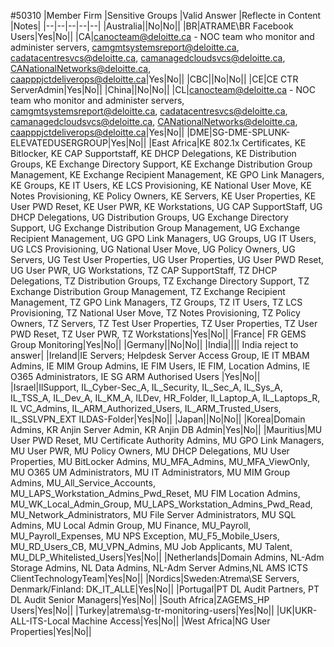 #50310
|Member Firm  |Sensitive Groups  |Valid Answer |Reflecte in Content |Notes|
|--|--|--|--|--| 
|Australia||No|No||
|BR|ATRAME\BR Facebook Users|Yes|No||
|CA|canocteam@deloitte.ca - NOC team who monitor and administer servers, camgmtsystemsreport@deloitte.ca, cadatacentresvcs@deloitte.ca, camanagedcloudsvcs@deloitte.ca, CANationalNetworks@deloitte.ca, caapppjctdeliverops@deloitte.ca|Yes|No||
|CBC||No|No||
|CE|CE CTR ServerAdmin|Yes|No||
|China||No|No||
|CL|canocteam@deloitte.ca - NOC team who monitor and administer servers, camgmtsystemsreport@deloitte.ca, cadatacentresvcs@deloitte.ca, camanagedcloudsvcs@deloitte.ca, CANationalNetworks@deloitte.ca, caapppjctdeliverops@deloitte.ca|Yes|No||
|DME|SG-DME-SPLUNK-ELEVATEDUSERGROUP|Yes|No||
|East Africa|KE 802.1x Certificates, KE Bitlocker, KE CAP Supportstaff, KE DHCP Delegations, KE Distribution Groups, KE Exchange Directory Support, KE Exchange Distribution Group Management, KE Exchange Recipient Management, KE GPO Link Managers, KE Groups, KE IT Users, KE LCS Provisioning, KE National User Move, KE Notes Provisioning, KE Policy Owners, KE Servers, KE User Properties, KE User PWD Reset, KE User PWR, KE Workstations, UG CAP SupportStaff, UG DHCP Delegations, UG Distribution Groups, UG Exchange Directory Support, UG Exchange Distribution Group Management, UG Exchange Recipient Management, UG GPO Link Managers, UG Groups, UG IT Users, UG LCS Provisioning, UG National User Move, UG Policy Owners, UG Servers, UG Test User Properties, UG User Properties, UG User PWD Reset, UG User PWR, UG Workstations, TZ CAP SupportStaff, TZ DHCP Delegations, TZ Distribution Groups, TZ Exchange Directory Support, TZ Exchange Distribution Group Management, TZ Exchange Recipient Management, TZ GPO Link Managers, TZ Groups, TZ IT Users, TZ LCS Provisioning, TZ National User Move, TZ Notes Provisioning, TZ Policy Owners, TZ Servers, TZ Test User Properties, TZ User Properties, TZ User PWD Reset, TZ User PWR, TZ Workstations|Yes|No||
|France| FR GEMS Group Monitoring|Yes|No||
|Germany||No|No||
|India|||| India reject to answer|
|Ireland|IE Servers; Helpdesk Server Access Group, IE IT MBAM Admins, IE MIM Group Admins, IE FIM Users, IE FIM, Location Admins, IE O365 Administrators, IE SG ARM Authorised Users |Yes|No||
|Israel|IlSupport, IL_Cyber-Sec_A, IL_Security, IL_Sec_A, IL_Sys_A, IL_TSS_A, IL_Dev_A, IL_KM_A, ILDev, HR_Folder, Il_Laptop_A, IL_Laptops_R, IL VC_Admins, IL_ARM_Authorized_Users, IL_ARM_Trusted_Users, IL_SSLVPN_EXT
ILDAS-Folder|Yes|No||
|Japan||No|No||
|Korea|Domain Admins, KR Anjin Server Admin, KR Anjin DB Admin|Yes|No||
|Mauritius|MU User PWD Reset, MU Certificate Authority Admins, MU GPO Link Managers, MU User PWR, MU Policy Owners, MU DHCP Delegations, MU User Properties, MU BitLocker Admins, MU_MFA_Admins, MU_MFA_ViewOnly, MU O365 UM Administrators, MU IT Administrators, MU MIM Group Admins, MU_All_Service_Accounts, MU_LAPS_Workstation_Admins_Pwd_Reset, MU FIM Location Admins, MU_WK_Local_Admin_Group, MU_LAPS_Workstation_Admins_Pwd_Read, MU_Network_Administrators, MU File Server Administrators, MU SQL Admins, MU Local Admin Group, MU Finance, MU_Payroll, MU_Payroll_Expenses, MU NPS Exception, MU_F5_Mobile_Users, MU_RD_Users_CB, MU_VPN_Admins, MU Job Applicants, MU Talent, MU_DLP_Whitelisted_Users|Yes|No||
|Netherlands|Domain Admins, NL-Adm Storage Admins, NL Data Admins, NL-Adm Server Admins,NL AMS ICTS ClientTechnologyTeam|Yes|No||
|Nordics|Sweden:Atrema\SE Servers, Denmark/Finland: DK_IT_ALLE|Yes|No||
|Portugal|PT DL Audit Partners, PT DL Audit Senior Managers|Yes|No||
|South Africa|ZAGEMS_HP Users|Yes|No||
|Turkey|atrema\sg-tr-monitoring-users|Yes|No||
|UK|UKR-ALL-ITS-Local Machine Access|Yes|No||
|West Africa|NG User Properties|Yes|No||
